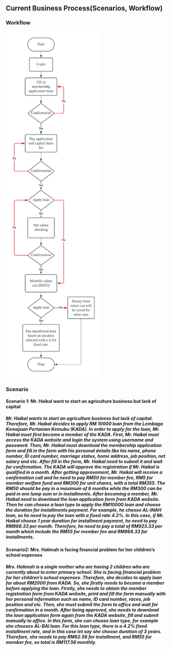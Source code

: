 ## Current Business Process(Scenarios, Workflow)

### Workflow
<img src = "image9.0/FlowChart.png" width = "300" >

### Scenario

#### Scenario 1: Mr. Haikal want to start an agriculture business but lack of capital
##### Mr. Haikal wants to start an agriculture business but lack of capital. Therefore, Mr. Haikal decides to apply RM 10000 loan from the Lembaga Kemajuan Pertanian Kemubu (KADA). In order to apply for the loan, Mr. Haikal must first become a member of the KADA. First, Mr. Haikal must access the KADA website and login the system using username and password. Then, Mr. Haikal must download the membership application form and fill in the form with his personal details like his name, phone number, ID card number, marriage status, home address, job position, net salary and etc. After fill in the form, Mr. Haikal need to submit it and wait for confirmation. The KADA will approve the registration if Mr. Haikal is qualified in a month. After getting approvement, Mr. Haikal will receive a confirmation call and he need to pay RM50 for member fee, RM5 for member welfare fund and RM300 for unit shares, with a total RM355. The RM50 should be pay in a maximum of 6 months while the RM300 can be paid in one lump sum or in installments. After becoming a member, Mr. Haikal need to download the loan application form from KADA website. Then he can choose a loan type to apply the RM10000 loan and choose the duration for installments payment. For example, he choose AL-INAH loan, so he need to pay the loan with a fixed rate 4.2%. In this case, if Mr. Haikal choose 1 year duration for installment payment, he need to pay RM868.33 per month. Therefore, he need to pay a total of RM923.33 per month which include the RM55 for member fee and RM868.33 for installments.

#### Scenario2: Mrs. Halimah is facing financial problem for her children’s school expenses

##### Mrs. Halimah is a single mother who are having 2 children who are currently about to enter primary school. She is facing financial problem for her children’s school expenses. Therefore, she decides to apply loan for about RM2000 from KADA. So, she firstly needs to become a member before applying the loan. Firstly, she needs to obtain the member registration form from KADA website, print and fill the form manually with her personal information such as name, ID card number, races, job position and etc. Then, she must submit the form to office and wait for confirmation in a month. After being approved, she needs to download the loan application form again from the KADA website, fill and submit manually to office. In this form, she can choose loan type, for example she chooses AL-BAI loan. For this loan type, there is a 4.2% fixed installment rate, and in this case let say she choose duration of 3 years. Therefore, she needs to pay RM62.56 for installment, and RM55 for member fee, so total is RM117.56 monthly.

